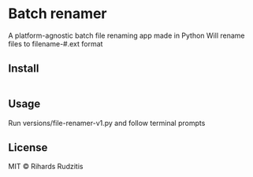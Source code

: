 # Batch renamer

A platform-agnostic batch file renaming app made in Python
Will rename files to filename-#.ext format

## Install

```
```

## Usage

Run versions/file-renamer-v1.py and follow terminal prompts

## License

MIT © Rihards Rudzitis
